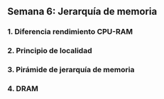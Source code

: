 ##  Semana 6: Jerarquía de memoria

### 1. Diferencia rendimiento CPU-RAM

### 2. Principio de localidad

### 3. Pirámide de jerarquía de memoria

### 4. DRAM